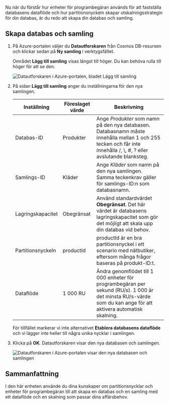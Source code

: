 Nu när du förstår hur enheter för programbegäran används för att fastställa databasens dataflöde och hur partitionsnyckeln skapar utskalningsstrategin för din databas, är du redo att skapa din databas och samling.

## <a name="creating-your-database-and-collection"></a>Skapa databas och samling

1. På Azure-portalen väljer du **Datautforskaren** från Cosmos DB-resursen och klickar sedan på **Ny samling** i verktygsfältet.
    
    Området **Lägg till samling** visas längst till höger. Du kan behöva rulla till höger för att se den.

    ![Datautforskaren i Azure-portalen, bladet Lägg till samling](../media-draft/5-azure-cosmosdb-data-explorer.png)

1. På sidan **Lägg till samling** anger du inställningarna för den nya samlingen.

    Inställning | Föreslaget värde | Beskrivning
    --------|-----------------|-------------
    Databas-ID      | Produkter         | Ange *Produkter* som namn på den nya databasen. Databasnamn måste innehålla mellan 1 och 255 tecken och får inte innehålla /, \\, #, ? eller avslutande blanksteg.
    Samlings-ID    | Kläder  | Ange *Kläder* som namn på den nya samlingen. Samma teckenkrav gäller för samlings-ID:n som databasnamn.
    Lagringskapacitet | Obegränsat     | Använd standardvärdet **Obegränsat**. Det här värdet är databasens lagringskapacitet som gör det möjligt att skala upp din databas vid behov.
    Partitionsnyckeln    | productId        | productId är en bra partitionsnyckel i ett scenario med nätbutiker, eftersom många frågor baseras på produkt-ID:t.
    Dataflöde       |1 000 RU        | Ändra genomflödet till 1 000 enheter för programbegäran per sekund (RU/s). 1 000 är det minsta RU/s-värde som du kan ange för att aktivera automatisk skalning.
    
    För tillfället markerar vi inte alternativet **Etablera databasens dataflöde** och vi lägger inte heller till några unika nycklar i samlingen.
    
1. Klicka på **OK**. Datautforskaren visar den nya databasen och samlingen.

    ![Datautforskaren i Azure-portalen visar den nya databasen och samlingen](../media-draft/5-azure-cosmos-db-new-collection.png)

## <a name="summary"></a>Sammanfattning

I den här enheten använde du dina kunskaper om partitionsnycklar och enheter för programbegäran till att skapa en databas och en samling med ett dataflöde och en skalning som passar dina affärsbehov.